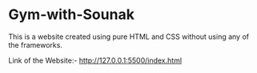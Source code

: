 # Gym-with-Sounak
This is a website created using pure HTML and CSS without using any of the frameworks.

Link of the Website:- http://127.0.0.1:5500/index.html
